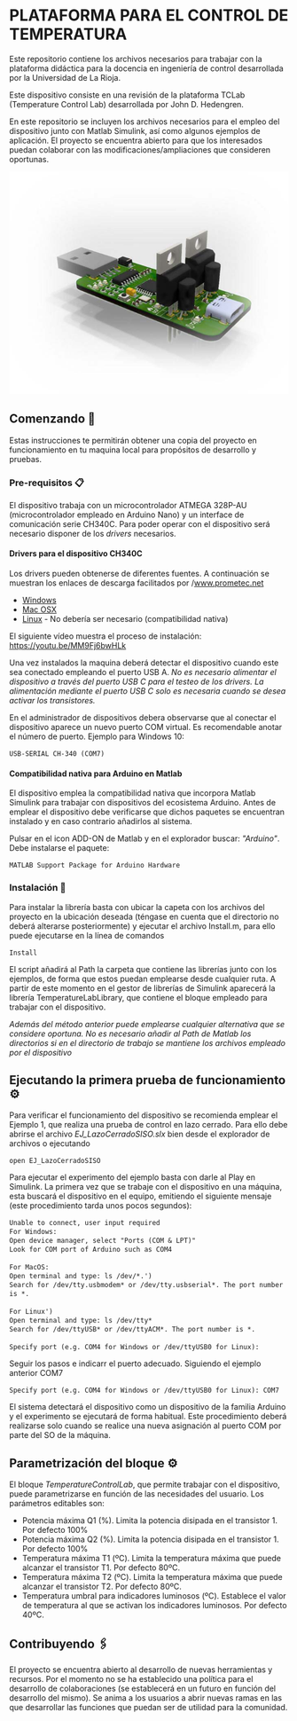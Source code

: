 # PLATAFORMA PARA EL CONTROL DE TEMPERATURA
Este repositorio contiene los archivos necesarios para trabajar con la plataforma didáctica para la docencia en ingeniería de control desarrollada por la Universidad de La Rioja.

Este dispositivo consiste en una revisión de la plataforma TCLab (Temperature Control Lab) desarrollada por John D. Hedengren.

En este repositorio se incluyen los archivos necesarios para el empleo del dispositivo junto con Matlab Simulink, así como algunos ejemplos de aplicación. El proyecto se encuentra abierto para que los interesados puedan colaborar con las modificaciones/ampliaciones que consideren oportunas.

![](https://github.com/jarico/PLATAFORMA-DE-CONTROL-DE-TEMPERATURA/blob/11e754b69ef4e833b7cd2dbf5b96c0ab40f945d2/Dispositivo.jpg)

## Comenzando 🚀

Estas instrucciones te permitirán obtener una copia del proyecto en funcionamiento en tu maquina local para propósitos de desarrollo y pruebas.


### Pre-requisitos 📋

El dispositivo trabaja con un microcontrolador ATMEGA 328P-AU (microcontrolador empleado en Arduino Nano) y un interface de comunicación serie CH340C. Para poder operar con el dispositivo será necesario disponer de los _drivers_ necesarios.

#### Drivers para el dispositivo CH340C
Los drivers pueden obtenerse de diferentes fuentes. A continuación se muestran los enlaces de descarga facilitados por /www.prometec.net

* [Windows](https://www.prometec.net/wp-content/uploads/2015/01/CH341SER.zip) 
* [Mac OSX](https://www.prometec.net/wp-content/uploads/2014/09/ch341ser_mac.zip) 
* [Linux](https://www.prometec.net/wp-content/uploads/2015/10/CH341SER_LINUX.zip) - No debería ser necesario (compatibilidad nativa)

El siguiente vídeo muestra el proceso de instalación: https://youtu.be/MM9Fj6bwHLk

Una vez instalados la maquina deberá detectar el dispositivo cuando este sea conectado empleando el puerto USB A. _No es necesario alimentar el dispositivo a través del puerto USB C para el testeo de los drivers. La alimentación mediante el puerto USB C solo es necesaria cuando se desea activar los transistores._

En el administrador de dispositivos debera observarse que al conectar el dispositivo aparece un nuevo puerto COM virtual. Es recomendable anotar el número de puerto. Ejemplo para Windows 10:
```
USB-SERIAL CH-340 (COM7)
```

#### Compatibilidad nativa para Arduino en Matlab
El dispositivo emplea la compatibilidad nativa que incorpora Matlab Simulink para trabajar con dispositivos del ecosistema Arduino. Antes de emplear el dispositivo debe verificarse que dichos paquetes se encuentran instalado y en caso contrario añadirlos al sistema.

Pulsar en el icon ADD-ON de Matlab y en el explorador buscar: _"Arduino"_. Debe instalarse el paquete:

```
MATLAB Support Package for Arduino Hardware
```


### Instalación 🔧

Para instalar la librería basta con ubicar la capeta con los archivos del proyecto en la ubicación deseada (téngase en cuenta que el directorio no deberá alterarse posteriormente) y ejecutar el archivo Install.m, para ello puede ejecutarse en la línea de comandos 

```
Install
```

El script añadirá al Path la carpeta que contiene las librerías junto con los ejemplos, de forma que estos puedan emplearse desde cualquier ruta. A partir de este momento en el gestor de librerías de Simulink aparecerá la librería TemperatureLabLibrary, que contiene el bloque empleado para trabajar con el dispositivo.

_Además del método anterior puede emplearse cualquier alternativa que se considere oportuna. No es necesario añadir al Path de Matlab los directorios si en el directorio de trabajo se mantiene los archivos empleado por el dispositivo_


## Ejecutando la primera prueba de funcionamiento ⚙️

Para verificar el funcionamiento del dispositivo se recomienda emplear el Ejemplo 1, que realiza una prueba de control en lazo cerrado. Para ello debe abrirse el archivo _EJ_LazoCerradoSISO.slx_ bien desde el explorador de archivos o ejecutando  

```
open EJ_LazoCerradoSISO
```
Para ejecutar el experimento del ejemplo basta con darle al Play en Simulink. La primera vez que se trabaje con el dispositivo en una máquina, esta buscará el dispositivo en el equipo, emitiendo el siguiente mensaje (este procedimiento tarda unos pocos segundos): 

```
Unable to connect, user input required
For Windows:
Open device manager, select "Ports (COM & LPT)"
Look for COM port of Arduino such as COM4

For MacOS:
Open terminal and type: ls /dev/*.')
Search for /dev/tty.usbmodem* or /dev/tty.usbserial*. The port number is *.

For Linux')
Open terminal and type: ls /dev/tty*
Search for /dev/ttyUSB* or /dev/ttyACM*. The port number is *.

Specify port (e.g. COM4 for Windows or /dev/ttyUSB0 for Linux):
```

Seguir los pasos e indicarr el puerto adecuado. Siguiendo el ejemplo anterior COM7
```
Specify port (e.g. COM4 for Windows or /dev/ttyUSB0 for Linux): COM7
```
El sistema detectará el dispositivo como un dispositivo de la familia Arduino y el experimento se ejecutará de forma habitual. Este procedimiento deberá realizarse solo cuando se realice una nueva asignación al puerto COM por parte del SO de la máquina.

## Parametrización del bloque ⚙️
El bloque _TemperatureControlLab_, que permite trabajar con el dispositivo, puede parametrizarse en función de las necesidades del usuario. Los parámetros editables son:

*  Potencia máxima Q1 (%). Limita la potencia disipada en el transistor 1. Por defecto 100%
*  Potencia máxima Q2 (%). Limita la potencia disipada en el transistor 1. Por defecto 100%
*  Temperatura máxima T1 (ºC). Limita la temperatura máxima que puede alcanzar el transistor T1. Por defecto 80ºC.
*  Temperatura máxima T2 (ºC). Limita la temperatura máxima que puede alcanzar el transistor T2. Por defecto 80ºC.
*  Temperatura umbral para indicadores luminosos (ºC). Establece el valor de temperatura al que se activan los indicadores luminosos. Por defecto 40ºC.

## Contribuyendo 🖇️

El proyecto se encuentra abierto al desarrollo de nuevas herramientas y recursos. Por el momento no se ha establecido una política para el desarrollo de colaboraciones (se establecerá en un futuro en función del desarrollo del mismo). Se anima a los usuarios a abrir nuevas ramas en las que desarrollar las funciones que puedan ser de utilidad para la comunidad.
